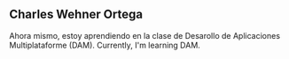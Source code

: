 ## Charles Wehner Ortega

Ahora mismo, estoy aprendiendo en la clase de Desarollo de Aplicaciones Multiplataforme (DAM).
Currently, I'm learning DAM.

<!--
**CharlesWehnerOrtega/CharlesWehnerOrtega** is a ✨ _special_ ✨ repository because its `README.md` (this file) appears on your GitHub profile.

Here are some ideas to get you started:

- 🔭 I’m currently working on ...
- 🌱 I’m currently learning ...
- 👯 I’m looking to collaborate on ...
- 🤔 I’m looking for help with ...
- 💬 Ask me about ...
- 📫 How to reach me: ...
- 😄 Pronouns: ...
- ⚡ Fun fact: ...
-->
